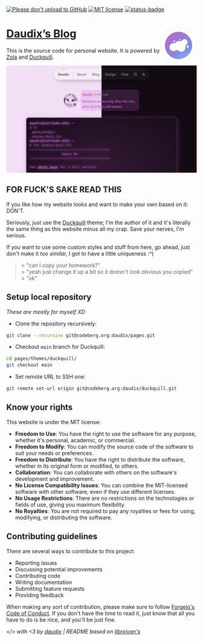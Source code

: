 [![Please don't upload to GitHub](https://nogithub.codeberg.page/badge.svg)](https://nogithub.codeberg.page)
[![MIT license](https://img.shields.io/badge/License-MIT-blue)](https://mit-license.org)
[![status-badge](https://ci.codeberg.org/api/badges/13469/status.svg)](https://ci.codeberg.org/repos/13469)

# [Daudix’s Blog](https://daudix.one) <img src="logo.png" alt="Logo" width="96" align="right"/>

This is the source code for personal website. It is powered by [Zola](https://www.getzola.org) and [Duckquill](https://duckquill.daudix.one).

![Screenshot](screenshot.png)

## FOR FUCK'S SAKE READ THIS

If you like how my website looks and want to make your own based on it: DON'T.

Seriously, just use the [Duckquill](https://duckquill.daudix.one) theme; I'm the author of it and it's literally the same thing as this website minus all my crap. Save your nerves, I'm serious.

If you want to use some custom styles and stuff from here, go ahead, just don't make it *too similar,* I got to have a little uniqueness :^)

> \> "can I copy your homework?"  
> \> "yeah just change it up a bit so it doesn't look obvious you copied"  
> \> "ok"

## Setup local repository

*These are mostly for myself XD*

- Clone the repository recursively:

```sh
git clone --recursive git@codeberg.org:daudix/pages.git
```

- Checkout `main` branch for Duckquill:

```sh
cd pages/themes/duckquill/
git checkout main
```

- Set remote URL to SSH one:

```sh
git remote set-url origin git@codeberg.org:daudix/duckquill.git
```

## Know your rights

This website is under the MIT license:

- **Freedom to Use**: You have the right to use the software for any purpose, whether it's personal, academic, or commercial.
- **Freedom to Modify**: You can modify the source code of the software to suit your needs or preferences.
- **Freedom to Distribute**: You have the right to distribute the software, whether in its original form or modified, to others.
- **Collaboration**: You can collaborate with others on the software's development and improvement.
- **No License Compatibility Issues**: You can combine the MIT-licensed software with other software, even if they use different licenses.
- **No Usage Restrictions**: There are no restrictions on the technologies or fields of use, giving you maximum flexibility.
- **No Royalties**: You are not required to pay any royalties or fees for using, modifying, or distributing the software.

## Contributing guidelines

There are several ways to contribute to this project:

- Reporting issues
- Discussing potential improvements
- Contributing code
- Writing documentation
- Submitting feature requests
- Providing feedback

When making any sort of contribution, please make sure to follow [Forgejo's Code of Conduct](https://codeberg.org/forgejo/code-of-conduct). If you don't have the time to read it, just know that all you have to do is be nice, and you'll be just fine.

*</> with <3 by [daudix](https://daudix.one) | README based on [libreivan's](https://codeberg.org/libreivan/libreivan.com)*
